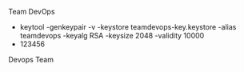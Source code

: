 Team DevOps

* keytool -genkeypair -v -keystore teamdevops-key.keystore -alias teamdevops -keyalg RSA -keysize 2048 -validity 10000
* 123456

Devops Team
